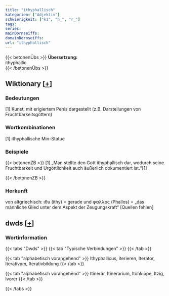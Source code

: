 ```yaml
---
title: "ithyphallisch"
kategorien: ["Adjektiv"]
schwierigkeit: ["k1", "h_", "r_"]
tags:
series:
mainDornseiffs:
domainDornseiffs:
url: "ithyphallisch"
---
```


{{< betonenÜbs >}}
**Übersetzung:**  
ithyphallic  
{{< /betonenÜbs >}}

## Wiktionary [[+](https://de.wiktionary.org/wiki/ithyphallisch)]

### Bedeutungen
[1] Kunst: mit erigiertem Penis dargestellt (z.B. Darstellungen von Fruchtbarkeitsgöttern)  

### Wortkombinationen
[1] ithyphallische Min-Statue  

### Beispiele
{{< betonenZB >}}
[1]  „Man stellte den Gott ithyphallisch dar, wodurch seine Fruchtbarkeit und Urgöttlichkeit auch äußerlich dokumentiert ist.“[1]  

{{< /betonenZB >}}
### Herkunft
von altgriechisch: ιθυ (ithy) = gerade und φαλλος (Phallos) = „das männliche Glied unter dem Aspekt der Zeugungskraft“ [Quellen fehlen]  



## dwds [[+](https://www.dwds.de/wb/ithyphallisch)]

### Wortinformation
{{< tabs "Dwds" >}}
{{< tab "Typische Verbindungen" >}}
{{< /tab >}}

{{< tab "alphabetisch vorangehend" >}}
Ithyphallicus, iterieren, Iterator, Iterativum, Iterativbildung
{{< /tab >}}

{{< tab "alphabetisch vorangehend" >}}
Itinerar, Itinerarium, Itohkippe, Itzig, Ivorer
{{< /tab >}}

{{< /tabs >}}

